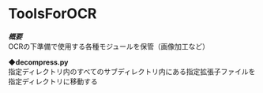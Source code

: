 # ToolsForOCR

***概要***  
OCRの下準備で使用する各種モジュールを保管（画像加工など）  
  
**◆decompress.py**  
指定ディレクトリ内のすべてのサブディレクトリ内にある指定拡張子ファイルを指定ディレクトリに移動する  
